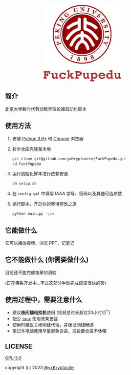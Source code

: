 <div align=center><img src="assets/icon-transparent.png" height=250></div>

## 简介

北京大学新时代劳动教育理论课自动化脚本

## 使用方法

1. 安装 [Python 3.6+](https://www.python.org/downloads/) 和 [Chrome](https://www.google.cn/intl/zh-CN/chrome/) 浏览器
2. 将本仓库克隆至本地
   
    ```bash
    git clone git@github.com:yxKryptonite/FuckPupedu.git
    cd FuckPupedu
    ```

3. 运行初始化脚本进行依赖安装
   
    ```bash
    sh setup.sh
    ```

4. 在 `config.yml` 中填写 IAAA 学号、密码以及其他可选参数
5. 运行脚本，开启你的赛博劳改之旅

    ```bash
    python main.py -vpn
    ```

## 它能做什么

它可以播放视频、浏览 PPT、记笔记

## 它不能做什么 (你需要做什么)

目前还不能完成每章的测验

(正在佛系开发中...不过这部分手动完成应该很快的罢)

## 使用过程中，需要注意什么

- 建议**夜间插电挂机**使用 (视频总时长超过20小时😴)
- 配合 [`tmux`](https://github.com/tmux/tmux) 使用效果更佳
- 使用时建议关闭网络代理，并保证网络畅通
- 笔记本电脑使用尽量避免合盖，或设置合盖不休眠

## LICENSE

[GPL-3.0](https://github.com/yxKryptonite/FuckPupedu/blob/master/LICENSE)

copyright (c) 2023 [@yxKryptonite](https://github.com/yxKryptonite)